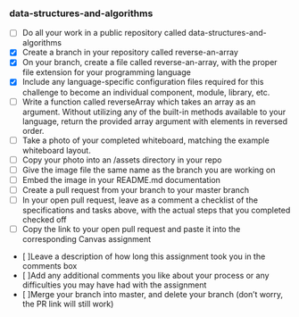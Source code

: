 ### data-structures-and-algorithms

- [ ] Do all your work in a public repository called data-structures-and-algorithms
- [x] Create a branch in your repository called reverse-an-array
- [x] On your branch, create a file called reverse-an-array, with the proper file extension for your programming language
- [x] Include any language-specific configuration files required for this challenge to become an individual component, module, library, etc.
- [ ] Write a function called reverseArray which takes an array as an argument. Without utilizing any of the built-in methods available to your language, return the provided array argument with elements in reversed order.
- [ ] Take a photo of your completed whiteboard, matching the example whiteboard layout.
- [ ] Copy your photo into an /assets directory in your repo
- [ ] Give the image file the same name as the branch you are working on
- [ ] Embed the image in your README.md documentation
- [ ] Create a pull request from your branch to your master branch
- [ ] In your open pull request, leave as a comment a checklist of the specifications and tasks above, with the actual steps that you completed checked off
- [ ] Copy the link to your open pull request and paste it into the corresponding Canvas assignment
- [ ]Leave a description of how long this assignment took you in the comments box
- [ ]Add any additional comments you like about your process or any difficulties you may have had with the assignment
- [ ]Merge your branch into master, and delete your branch (don’t worry, the PR link will still work)
